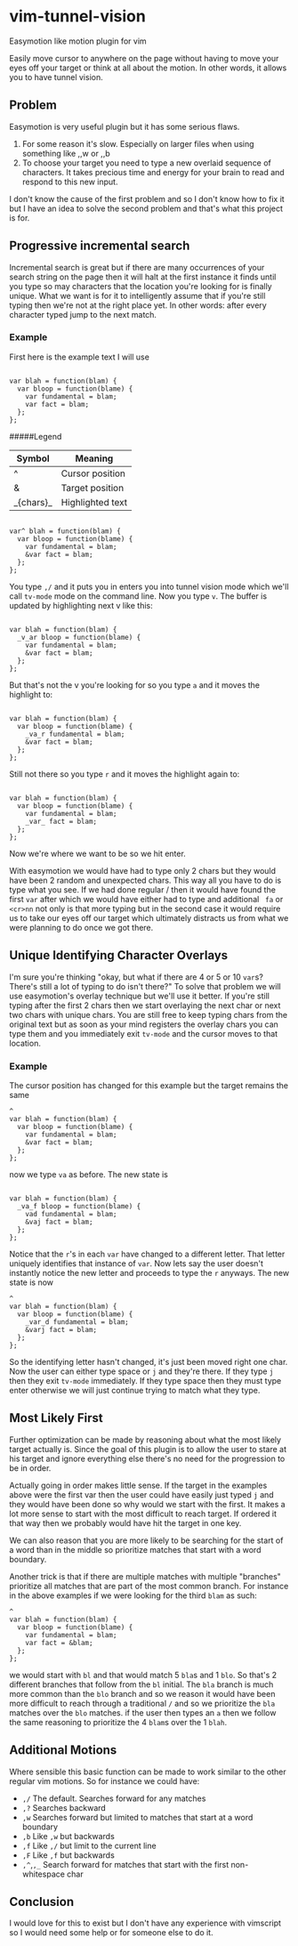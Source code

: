 # vim-tunnel-vision

Easymotion like motion plugin for vim

Easily move cursor to anywhere on the page without having to move your eyes off
your target or think at all about the motion.  In other words, it allows you to
have tunnel vision. 

## Problem

Easymotion is very useful plugin but it has some serious flaws.  

1. For some reason it's slow.  Especially on larger files when using something
like ,,w or ,,b 
2. To choose your target you need to type a new overlaid
sequence of characters.  It takes precious time and energy for your brain to
read and respond to this new input.

I don't know the cause of the first problem and so I don't know how to fix it
but I have an idea to solve the second problem and that's what this project is
for.

## Progressive incremental search

Incremental search is great but if there are many occurrences of your search
string on the page then it will halt at the first instance it finds until you
type so may characters that the location you're looking for is finally unique.
What we want is for it to intelligently assume that if you're still typing then
we're not at the right place yet.  In other words: after every character typed
jump to the next match.

### Example

First here is the example text I will use
```

var blah = function(blam) {
  var bloop = function(blame) {
    var fundamental = blam;
    var fact = blam;
  };
};
```

#####Legend

| Symbol      | Meaning          |
|-------------|------------------|
| ^           | Cursor position  |
| &           | Target position  |
| \_{chars}\_ | Highlighted text |

```

var^ blah = function(blam) {
  var bloop = function(blame) {
    var fundamental = blam;
    &var fact = blam;
  };
};
```

You type `,/` and it puts you in enters you into tunnel vision mode which we'll call `tv-mode` mode on the
command line.  Now you type `v`.  The buffer is updated by highlighting next
v like this:
```

var blah = function(blam) {
  _v_ar bloop = function(blame) {
    var fundamental = blam;
    &var fact = blam;
  };
};
```

But that's not the v you're looking for so you type `a` and it moves the
highlight to:
```

var blah = function(blam) {
  var bloop = function(blame) {
    _va_r fundamental = blam;
    &var fact = blam;
  };
};
```

Still not there so you type `r` and it moves the highlight again to:
```

var blah = function(blam) {
  var bloop = function(blame) {
    var fundamental = blam;
    _var_ fact = blam;
  };
};
```

Now we're where we want to be so we hit enter.

With easymotion we would have had to type only 2 chars but they would have been
2 random and unexpected chars.  This way all you have to do is type what you
see.  If we had done regular /<pattern> then it would have found the first
`var` after which we would have either had to type and additional ` fa` or
`<cr>nn` not only is that more typing but in the second case it would require
us to take our eyes off our target which ultimately distracts us from what we
were planning to do once we got there.

## Unique Identifying Character Overlays

I'm sure you're thinking "okay, but what if there are 4 or 5 or 10 `var`s?
There's still a lot of typing to do isn't there?" To solve that problem we will
use easymotion's overlay technique but we'll use it better.  If you're still typing
after the first 2 chars then we start overlaying the next char or next two
chars with unique chars.  You are still free to keep typing chars from the
original text but as soon as your mind registers the overlay chars you can type
them and you immediately exit `tv-mode` and the cursor moves to that
location.

### Example

The cursor position has changed for this example but the target remains the same
```
^
var blah = function(blam) {
  var bloop = function(blame) {
    var fundamental = blam;
    &var fact = blam;
  };
};
```
now we type `va` as before.  The new state is 
```

var blah = function(blam) {
  _va_f bloop = function(blame) {
    vad fundamental = blam;
    &vaj fact = blam;
  };
};
```
Notice that the `r`'s in each `var` have changed to a different letter.  That
letter uniquely identifies that instance of `var`.  Now lets say the user
doesn't instantly notice the new letter and proceeds to type the `r` anyways.
The new state is now

```
^
var blah = function(blam) {
  var bloop = function(blame) {
    _var_d fundamental = blam;
    &varj fact = blam;
  };
};
```
So the identifying letter hasn't changed, it's just been moved right one char.
Now the user can either type space or `j` and they're there.  If they type `j`
then they exit `tv-mode` immediately.  If they type space then they must type
enter otherwise we will just continue trying to match what they type.

## Most Likely First

Further optimization can be made by reasoning about what the most likely target
actually is.  Since the goal of this plugin is to allow the user to stare at
his target and ignore everything else there's no need for the progression to be
in order. 

Actually going in order makes little sense.  If the target in the examples
above were the first var then the user could have easily just typed `j` and
they would have been done so why would we start with the first.  It makes a lot
more sense to start with the most difficult to reach target.  If ordered it
that way then we probably would have hit the target in one key. 

We can also reason that you are more likely to be searching for the start of
a word than in the middle so prioritize matches that start with a word
boundary.

Another trick is that if there are multiple matches with multiple "branches"
prioritize all matches that are part of the most common branch.  For instance
in the above examples if we were looking for the third `blam` as such:
```
^
var blah = function(blam) {
  var bloop = function(blame) {
    var fundamental = blam;
    var fact = &blam;
  };
};
```
we would start with `bl` and that would match 5 `bla`s and 1 `blo`.  So that's
2 different branches that follow from the `bl` initial.  The `bla` branch is
much more common than the `blo` branch and so we reason it would have been more
difficult to reach through a traditional `/` and so we prioritize the `bla`
matches over the `blo` matches. if the user then types an `a` then we follow
the same reasoning to prioritize the 4 `blam`s over the 1 `blah`.


## Additional Motions

Where sensible this basic function can be made to work similar to the other regular vim motions.  So for instance we could have: 

* `,/` The default. Searches forward for any matches
* `,?` Searches backward
* `,w` Searches forward but limited to matches that start at a word boundary
* `,b` Like `,w` but backwards
* `,f` Like `,/` but limit to the current line
* `,F` Like `,f` but backwards
* `,^`,`,_` Search forward for matches that start with the first non-whitespace char

## Conclusion

I would love for this to exist but I don't have any experience with vimscript
so I would need some help or for someone else to do it.
